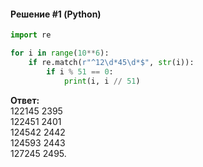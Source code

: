 #### Решение #1 (Python)
```python
import re

for i in range(10**6):
	if re.match(r"^12\d*45\d*$", str(i)):
		if i % 51 == 0:
			print(i, i // 51)
```

**Ответ:**<br>
122145 2395<br>
122451 2401<br>
124542 2442<br>
124593 2443<br>
127245 2495.

